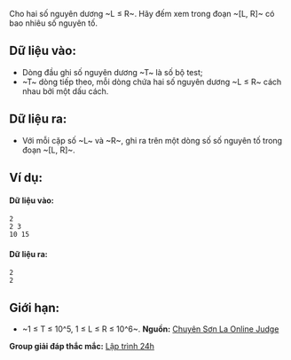 Cho hai số nguyên dương ~L ≤ R~. Hãy đếm xem trong đoạn ~[L, R]~ có bao nhiêu số nguyên tố.

## Dữ liệu vào:
- Dòng đầu ghi số nguyên dương ~T~ là số bộ test;
- ~T~ dòng tiếp theo, mỗi dòng chứa hai số nguyên dương ~L ≤ R~ cách nhau bởi một dấu cách.

## Dữ liệu ra:
- Với mỗi cặp số ~L~ và ~R~, ghi ra trên một dòng số số nguyên tố trong đoạn ~[L, R]~.

## Ví dụ:
#### Dữ liệu vào:
```
2
2 3
10 15
```

#### Dữ liệu ra:
```
2
2
```

## Giới hạn:
- ~1 ≤ T ≤ 10^5, 1 ≤  L ≤ R ≤ 10^6~.
**Nguồn:** [Chuyên Sơn La Online Judge](http://csloj.ddns.net/)

**Group giải đáp thắc mắc:** [Lập trình 24h](https://www.facebook.com/groups/1386904321519984)